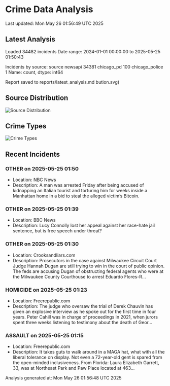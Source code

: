 # Crime Data Analysis
Last updated: Mon May 26 01:56:49 UTC 2025

## Latest Analysis

Loaded 34482 incidents
Date range: 2024-01-01 00:00:00 to 2025-05-25 01:50:43

Incidents by source:
source
newsapi           34381
chicago_pd          100
chicago_police        1
Name: count, dtype: int64

Report saved to reports/latest_analysis.md
bution.svg)

## Source Distribution
![Source Distribution](images/source_distribution.svg)

## Crime Types
![Crime Types](images/crime_types.svg)

## Recent Incidents

### OTHER on 2025-05-25 01:50
- Location: NBC News
- Description: A man was arrested Friday after being accused of kidnapping an Italian tourist and torturing him for weeks inside a Manhattan home in a bid to steal the alleged victim’s Bitcoin.


### OTHER on 2025-05-25 01:39
- Location: BBC News
- Description: Lucy Connolly lost her appeal against her race-hate jail sentence, but is free speech under threat?


### OTHER on 2025-05-25 01:30
- Location: Crooksandliars.com
- Description: Prosecutors in the case against Milwaukee Circuit Court Judge Hannah Dugan are still trying to win in the court of public opinion. The feds are accusing Dugan of obstructing federal agents who were at the Milwaukee County Courthouse to arrest Eduardo Flores-R…


### HOMICIDE on 2025-05-25 01:23
- Location: Freerepublic.com
- Description: The judge who oversaw the trial of Derek Chauvin has given an explosive interview as he spoke out for the first time in four years. Peter Cahill was in charge of proceedings in 2021, when jurors spent three weeks listening to testimony about the death of Geor…


### ASSAULT on 2025-05-25 01:15
- Location: Freerepublic.com
- Description: It takes guts to walk around in a MAGA hat, what with all the liberal tolerance on display. Not even a 72-year-old gent is spared from the open-minded inclusiveness. From Florida: Laura Elizabeth Garrett, 33, was at Northeast Park and Paw Place located at 463…

Analysis generated at: Mon May 26 01:56:48 UTC 2025
